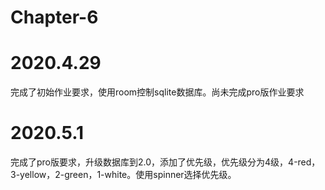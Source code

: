 # Chapter-6

# 2020.4.29 

完成了初始作业要求，使用room控制sqlite数据库。尚未完成pro版作业要求

# 2020.5.1

完成了pro版要求，升级数据库到2.0，添加了优先级，优先级分为4级，4-red，3-yellow，2-green，1-white。使用spinner选择优先级。

